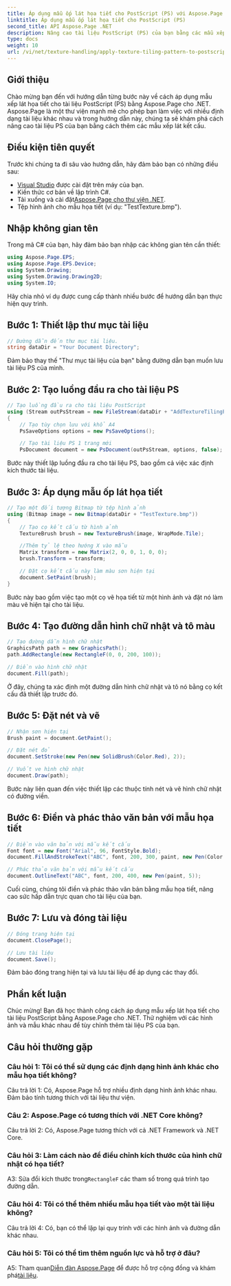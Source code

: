 ```yaml
---
title: Áp dụng mẫu ốp lát họa tiết cho PostScript (PS) với Aspose.Page
linktitle: Áp dụng mẫu ốp lát họa tiết cho PostScript (PS)
second_title: API Aspose.Page .NET
description: Nâng cao tài liệu PostScript (PS) của bạn bằng các mẫu xếp lớp kết cấu bằng cách sử dụng Aspose.Page cho .NET. Hãy làm theo hướng dẫn từng bước của chúng tôi để có được cảm giác sáng tạo.
type: docs
weight: 10
url: /vi/net/texture-handling/apply-texture-tiling-pattern-to-postscript-ps/
---
```

## Giới thiệu

Chào mừng bạn đến với hướng dẫn từng bước này về cách áp dụng mẫu xếp lát họa tiết cho tài liệu PostScript (PS) bằng Aspose.Page cho .NET. Aspose.Page là một thư viện mạnh mẽ cho phép bạn làm việc với nhiều định dạng tài liệu khác nhau và trong hướng dẫn này, chúng ta sẽ khám phá cách nâng cao tài liệu PS của bạn bằng cách thêm các mẫu xếp lát kết cấu.

## Điều kiện tiên quyết

Trước khi chúng ta đi sâu vào hướng dẫn, hãy đảm bảo bạn có những điều sau:

- [Visual Studio](https://visualstudio.microsoft.com/) được cài đặt trên máy của bạn.
- Kiến thức cơ bản về lập trình C#.
-  Tải xuống và cài đặt[Aspose.Page cho thư viện .NET](https://releases.aspose.com/page/net/).
- Tệp hình ảnh cho mẫu họa tiết (ví dụ: "TestTexture.bmp").

## Nhập không gian tên

Trong mã C# của bạn, hãy đảm bảo bạn nhập các không gian tên cần thiết:

```csharp
using Aspose.Page.EPS;
using Aspose.Page.EPS.Device;
using System.Drawing;
using System.Drawing.Drawing2D;
using System.IO;
```

Hãy chia nhỏ ví dụ được cung cấp thành nhiều bước để hướng dẫn bạn thực hiện quy trình.

## Bước 1: Thiết lập thư mục tài liệu

```csharp
// Đường dẫn đến thư mục tài liệu.
string dataDir = "Your Document Directory";
```

Đảm bảo thay thế "Thư mục tài liệu của bạn" bằng đường dẫn bạn muốn lưu tài liệu PS của mình.

## Bước 2: Tạo luồng đầu ra cho tài liệu PS

```csharp
// Tạo luồng đầu ra cho tài liệu PostScript
using (Stream outPsStream = new FileStream(dataDir + "AddTextureTilingPattern_outPS.ps", FileMode.Create))
{
    // Tạo tùy chọn lưu với khổ A4
    PsSaveOptions options = new PsSaveOptions();

    // Tạo tài liệu PS 1 trang mới
    PsDocument document = new PsDocument(outPsStream, options, false);
```

Bước này thiết lập luồng đầu ra cho tài liệu PS, bao gồm cả việc xác định kích thước tài liệu.

## Bước 3: Áp dụng mẫu ốp lát họa tiết

```csharp
// Tạo một đối tượng Bitmap từ tệp hình ảnh
using (Bitmap image = new Bitmap(dataDir + "TestTexture.bmp"))
{
    // Tạo cọ kết cấu từ hình ảnh
    TextureBrush brush = new TextureBrush(image, WrapMode.Tile);

    //Thêm tỷ lệ theo hướng X vào mẫu
    Matrix transform = new Matrix(2, 0, 0, 1, 0, 0);
    brush.Transform = transform;

    // Đặt cọ kết cấu này làm màu sơn hiện tại
    document.SetPaint(brush);
}
```

Bước này bao gồm việc tạo một cọ vẽ họa tiết từ một hình ảnh và đặt nó làm màu vẽ hiện tại cho tài liệu.

## Bước 4: Tạo đường dẫn hình chữ nhật và tô màu

```csharp
// Tạo đường dẫn hình chữ nhật
GraphicsPath path = new GraphicsPath();
path.AddRectangle(new RectangleF(0, 0, 200, 100));

// Điền vào hình chữ nhật
document.Fill(path);
```

Ở đây, chúng ta xác định một đường dẫn hình chữ nhật và tô nó bằng cọ kết cấu đã thiết lập trước đó.

## Bước 5: Đặt nét và vẽ

```csharp
// Nhận sơn hiện tại
Brush paint = document.GetPaint();

// Đặt nét đỏ
document.SetStroke(new Pen(new SolidBrush(Color.Red), 2));

// Vuốt ve hình chữ nhật
document.Draw(path);
```

Bước này liên quan đến việc thiết lập các thuộc tính nét và vẽ hình chữ nhật có đường viền.

## Bước 6: Điền và phác thảo văn bản với mẫu họa tiết

```csharp
// Điền vào văn bản với mẫu kết cấu
Font font = new Font("Arial", 96, FontStyle.Bold);
document.FillAndStrokeText("ABC", font, 200, 300, paint, new Pen(Color.Black, 2));

// Phác thảo văn bản với mẫu kết cấu
document.OutlineText("ABC", font, 200, 400, new Pen(paint, 5));
```

Cuối cùng, chúng tôi điền và phác thảo văn bản bằng mẫu họa tiết, nâng cao sức hấp dẫn trực quan cho tài liệu của bạn.

## Bước 7: Lưu và đóng tài liệu

```csharp
// Đóng trang hiện tại
document.ClosePage();

// Lưu tài liệu
document.Save();
```

Đảm bảo đóng trang hiện tại và lưu tài liệu để áp dụng các thay đổi.

## Phần kết luận

Chúc mừng! Bạn đã học thành công cách áp dụng mẫu xếp lát họa tiết cho tài liệu PostScript bằng Aspose.Page cho .NET. Thử nghiệm với các hình ảnh và mẫu khác nhau để tùy chỉnh thêm tài liệu PS của bạn.

## Câu hỏi thường gặp

### Câu hỏi 1: Tôi có thể sử dụng các định dạng hình ảnh khác cho mẫu họa tiết không?

Câu trả lời 1: Có, Aspose.Page hỗ trợ nhiều định dạng hình ảnh khác nhau. Đảm bảo tính tương thích với tài liệu thư viện.

### Câu 2: Aspose.Page có tương thích với .NET Core không?

Câu trả lời 2: Có, Aspose.Page tương thích với cả .NET Framework và .NET Core.

### Câu hỏi 3: Làm cách nào để điều chỉnh kích thước của hình chữ nhật có họa tiết?

 A3: Sửa đổi kích thước trong`RectangleF` các tham số trong quá trình tạo đường dẫn.

### Câu hỏi 4: Tôi có thể thêm nhiều mẫu họa tiết vào một tài liệu không?

Câu trả lời 4: Có, bạn có thể lặp lại quy trình với các hình ảnh và đường dẫn khác nhau.

### Câu hỏi 5: Tôi có thể tìm thêm nguồn lực và hỗ trợ ở đâu?

 A5: Tham quan[Diễn đàn Aspose.Page](https://forum.aspose.com/c/page/39) để được hỗ trợ cộng đồng và khám phá[tài liệu](https://reference.aspose.com/page/net/).
